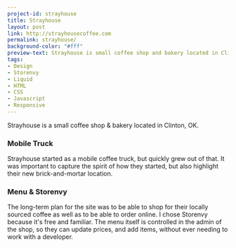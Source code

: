 ```yaml
---
project-id: strayhouse
title: Strayhouse
layout: post
link: http://strayhousecoffee.com
permalink: strayhouse/
background-color: "#fff"
preview-text: Strayhouse is small coffee shop and bakery located in Clinton, OK.
tags:
- Design
- Storenvy
- Liquid
- HTML
- CSS
- Javascript
- Responsive
---
```


Strayhouse is a small coffee shop & bakery located in Clinton, OK.

### Mobile Truck

Strayhouse started as a mobile coffee truck, but quickly grew out of that. It was important to capture the spirit of how they started, but also highlight their new brick-and-mortar location.

### Menu & Storenvy

The long-term plan for the site was to be able to shop for their locally sourced coffee as well as to be able to order online. I chose Storenvy because it's free and familiar. The menu itself is controlled in the admin of the shop, so they can update prices, and add items, without ever needing to work with a developer.
